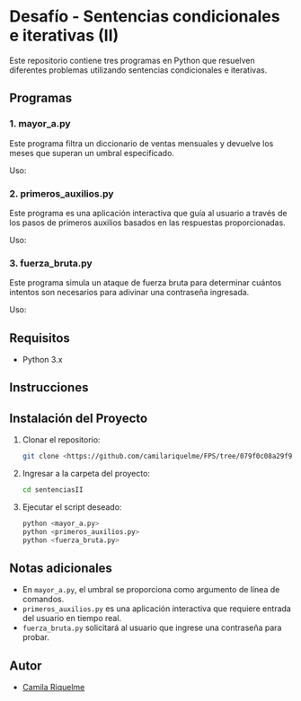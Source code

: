 # Desafío - Sentencias condicionales e iterativas (II)

Este repositorio contiene tres programas en Python que resuelven diferentes problemas utilizando sentencias condicionales e iterativas.

## Programas

### 1. mayor_a.py

Este programa filtra un diccionario de ventas mensuales y devuelve los meses que superan un umbral especificado.

Uso: 

### 2. primeros_auxilios.py

Este programa es una aplicación interactiva que guía al usuario a través de los pasos de primeros auxilios basados en las respuestas proporcionadas.

Uso:

### 3. fuerza_bruta.py

Este programa simula un ataque de fuerza bruta para determinar cuántos intentos son necesarios para adivinar una contraseña ingresada.

Uso:

## Requisitos

- Python 3.x

## Instrucciones

## Instalación del Proyecto

1. Clonar el repositorio:
      ```bash
      git clone <https://github.com/camilariquelme/FPS/tree/079f0c08a29f9b0ba0a1352b52c9551fab3167e4/M3/desafioss/sentenciasII>
      ```

2. Ingresar a la carpeta del proyecto:
      ```bash
      cd sentenciasII
      ```

3. Ejecutar el script deseado:
      ```bash
      python <mayor_a.py>
      python <primeros_auxilios.py>
      python <fuerza_bruta.py>
      ```


## Notas adicionales

- En `mayor_a.py`, el umbral se proporciona como argumento de línea de comandos.
- `primeros_auxilios.py` es una aplicación interactiva que requiere entrada del usuario en tiempo real.
- `fuerza_bruta.py` solicitará al usuario que ingrese una contraseña para probar.

## Autor

- [Camila Riquelme](https://github.com/camilariquelme)
